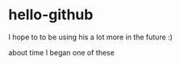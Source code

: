 hello-github
============
I hope to to be using his a lot more in the future :)


about time I began one of these
